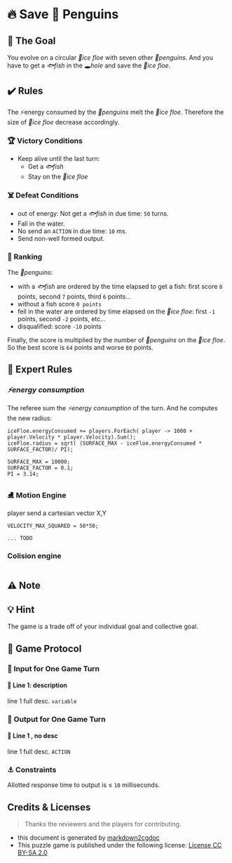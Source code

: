 # 🔥 Save 🐧 Penguins

## 🎯 The Goal

You evolve on a circular *🧊ice floe* with seven other *🐧penguins*.
And you have to get a *🐟fish*  in the *🕳️hole* and save the *🧊ice floe*.

## ✔️ Rules

The ⚡energy consumed by the *🐧penguins* melt the *🧊ice floe*.
Therefore the size of *🧊ice floe* decrease accordingly.


### 🏆 Victory Conditions

* Keep alive until the last turn:
  * Get a *🐟fish*
  * Stay on the *🧊ice floe*

### ☠️ Defeat Conditions

* out of energy: Not get a *🐟fish* in due time: `50` turns.
* Fall in the water.
* No send an `ACTION` in due time: `10` ms.
* Send non-well formed output.

### 🏅 Ranking

The *🐧penguins*:
* with a *🐟fish* are ordered by the time elapsed to get a fish: first score `8` points, second `7` points, third  `6` points...
* without a fish score `0 points`
* fell in the water are ordered by time elapsed on the *🧊ice floe*: first `-1` points, second `-2` points, etc...
* disqualified: score `-10` points

Finally, the score is multiplied by the number of *🐧penguins* on the *🧊ice floe*. So the best score is `64` points and worse `80` points.

## 🐯 Expert Rules

### *⚡energy consumption*

The referee sum the *⚡energy consumption*  of the turn. And he computes the new radius:

```speudocode
iceFloe.energyConsumed += players.ForEach( player -> 1000 + player.Velocity * player.Velocity).Sum();
iceFloe.radius = sqrt( (SURFACE_MAX - iceFloe.energyConsumed * SURFACE_FACTOR)/ PI);

SURFACE_MAX = 10000;
SURFACE_FACTOR = 0.1;
PI = 3.14;
```
### ⛸️ Motion Engine

player send a cartesian vector X,Y

```speudocode
VELOCITY_MAX_SQUARED = 50*50;

... TODO
```

### Colision engine

```speudocode
```

## ⚠️ Note

## 💡 Hint

The game is a trade off of your individual goal and collective goal.

## 🧾 Game Protocol

### 👀 Input for One Game Turn

#### 📑 Line 1: description

line 1 full desc. `variable`

### 💬 Output for One Game Turn

#### 📑 Line 1 , no desc

line 1 full desc. `ACTION`

### ⚓ Constraints

Allotted response time to output is ≤ `10` milliseconds.

## Credits & Licenses

> Thanks the reviewers and the players for contributing.

* this document is generated by [markdown2cgdoc](https://github.com/marcgardent/markdown2cgdoc)
* This puzzle game is published under the following license: [License CC BY-SA 2.0](https://creativecommons.org/licenses/by-sa/2.0/)
